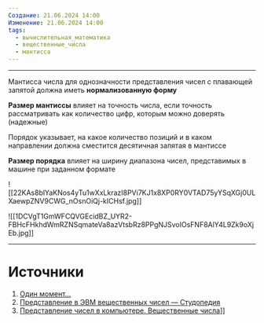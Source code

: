 ```yaml
---
Создание: 21.06.2024 14:00
Изменение: 21.06.2024 14:00
tags:
  - вычислительная_математика
  - вещественные_числа
  - мантисса
---
```

***

Мантисса числа для однозначности представления чисел с плавающей запятой должна иметь **нормализованную форму**

**Размер мантиссы** влияет на точность числа, если точность рассматривать как количество цифр, которым можно доверять (надежные)


Порядок указывает, на какое количество позиций и в каком направлении должна сместится десятичная запятая в мантиссе

**Размер порядка** влияет на ширину диапазона чисел, представимых в машине при заданном формате

![[22KAs8blYaKNos4yTu1wXxLkrazI8PVi7KJ1x8XP0RY0VTAD75yYSqXGj0ULXaewpZNV9CWG_nOsnOiQj-kICHsf.jpg]]

![[1DCVgT1GmWFCQVGEcidBZ_UYR2-FBHcFHkhdWmRZNSqmateVa8azVtsbRz8PPgNJSvoIOsFNF8AlY4L9Zk9oXjEb.jpg]]


***

# Источники
1. [Один момент…](https://wikipredia.net/ru/Arithmetic_precision)
2. [Представление в ЭВМ вещественных чисел — Студопедия](https://studopedia.ru/6_69672_predstavlenie-v-evm-veshchestvennih-chisel.html#:~:text=%D0%A7%D0%B5%D0%BC%20%D0%B1%D0%BE%D0%BB%D1%8C%D1%88%D0%B5%20%D1%80%D0%B0%D0%B7%D1%80%D1%8F%D0%B4%D0%BE%D0%B2%20%D0%BE%D1%82%D0%B2%D0%BE%D0%B4%D0%B8%D1%82%D1%81%D1%8F%20%D0%BF%D0%BE%D0%B4%20%D0%B7%D0%B0%D0%BF%D0%B8%D1%81%D1%8C%20%D0%BC%D0%B0%D0%BD%D1%82%D0%B8%D1%81%D1%81%D1%8B%2C%20%D1%82%D0%B5%D0%BC%20%D0%B2%D1%8B%D1%88%D0%B5%20%D1%82%D0%BE%D1%87%D0%BD%D0%BE%D1%81%D1%82%D1%8C%20%D0%BF%D1%80%D0%B5%D0%B4%D1%81%D1%82%D0%B0%D0%B2%D0%BB%D0%B5%D0%BD%D0%B8%D1%8F%20%D1%87%D0%B8%D1%81%D0%BB%D0%B0.%20%D0%A7%D0%B5%D0%BC%20%D0%B1%D0%BE%D0%BB%D1%8C%D1%88%D0%B5%20%D1%80%D0%B0%D0%B7%D1%80%D1%8F%D0%B4%D0%BE%D0%B2%20%D0%B7%D0%B0%D0%BD%D0%B8%D0%BC%D0%B0%D0%B5%D1%82%20%D0%BF%D0%BE%D1%80%D1%8F%D0%B4%D0%BE%D0%BA%2C%20%D1%82%D0%B5%D0%BC%20%D1%88%D0%B8%D1%80%D0%B5%20%D0%B4%D0%B8%D0%B0%D0%BF%D0%B0%D0%B7%D0%BE%D0%BD%20%D0%BE%D1%82%20%D0%BD%D0%B0%D0%B8%D0%BC%D0%B5%D0%BD%D1%8C%D1%88%D0%B5%D0%B3%D0%BE%20%D0%BE%D1%82%D0%BB%D0%B8%D1%87%D0%BD%D0%BE%D0%B3%D0%BE%20%D0%BE%D1%82%20%D0%BD%D1%83%D0%BB%D1%8F%20%D1%87%D0%B8%D1%81%D0%BB%D0%B0%20%D0%B4%D0%BE%20%D0%BD%D0%B0%D0%B8%D0%B1%D0%BE%D0%BB%D1%8C%D1%88%D0%B5%D0%B3%D0%BE%20%D1%87%D0%B8%D1%81%D0%BB%D0%B0%2C%20%D0%BF%D1%80%D0%B5%D0%B4%D1%81%D1%82%D0%B0%D0%B2%D0%B8%D0%BC%D0%BE%D0%B3%D0%BE%20%D0%B2%20%D0%BC%D0%B0%D1%88%D0%B8%D0%BD%D0%B5%20%D0%BF%D1%80%D0%B8%20%D0%B7%D0%B0%D0%B4%D0%B0%D0%BD%D0%BD%D0%BE%D0%BC%20%D1%84%D0%BE%D1%80%D0%BC%D0%B0%D1%82%D0%B5)
3. [Представление чисел в компьютере. Вещественные числа](https://videouroki.net/video/07-predstavlenie-chisel-v-kompyutere-veshchestvennye-chisla.html)]]